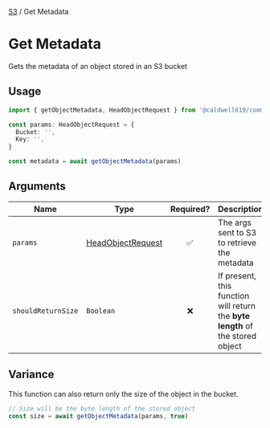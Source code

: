 [S3](./README.md#wrappers) / Get Metadata

# Get Metadata

Gets the metadata of an object stored in an S3 bucket

## Usage

```ts
import { getObjectMetadata, HeadObjectRequest } from '@caldwell619/common-aws-actions/dist/s3/get-metadata'

const params: HeadObjectRequest = {
  Bucket: '',
  Key: '',
}

const metadata = await getObjectMetadata(params)
```

## Arguments

| Name     | Type                                                                                                   | Required?          | Description |
| -------- | ------------------------------------------------------------------------------------------------------ | :------------------: | - |
| `params` | [HeadObjectRequest](https://docs.aws.amazon.com/AWSJavaScriptSDK/latest/AWS/S3.html#headObject-property) | :white_check_mark: | The args sent to S3 to retrieve the metadata |
| `shouldReturnSize` | `Boolean`                                                                                              | :x:                | If present, this function will return the **byte length** of the stored object |


## Variance

This function can also return only the size of the object in the bucket.

```ts
// Size will be the byte length of the stored object
const size = await getObjectMetadata(params, true)
```